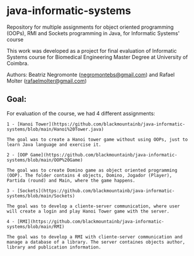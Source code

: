 # java-informatic-systems
Repository for multiple assignments for object oriented programming (OOPs), RMI and Sockets programming in Java, for Informatic Systems' course

This work was developed as a project for final evaluation of Informatic Systems course for Biomedical Engineering Master Degree at University of Coimbra.

Authors: Beatriz Negromonte (negromontebs@gmail.com) and Rafael Molter (rafaelmolter@gmail.com)

## Goal:
For evaluation of the course, we had 4 different assignments:

    1 - [Hanoi Tower](https://github.com/blackmountainb/java-informatic-systems/blob/main/Hanoi%20Tower.java)

    The goal was to create a Hanoi tower game without using OOPs, just to learn Java language and exercise it.

    2 - [OOP Game](https://github.com/blackmountainb/java-informatic-systems/blob/main/OOP%20Game)

    The goal was to create Domino game as object oriented programming (OOP). The folder contains 4 objects, Domino, Jogador (Player), Partida (round) and Main, where the game happens.

    3 - [Sockets](https://github.com/blackmountainb/java-informatic-systems/blob/main/Sockets)

    The goal was to develop a cliente-server communication, where user will create a login and play Hanoi Tower game with the server. 

    4 - [RMI](https://github.com/blackmountainb/java-informatic-systems/blob/main/RMI)

    The goal was to develop a RMI with cliente-server communication and manage a database of a library. The server containes objects author, library and publication information.